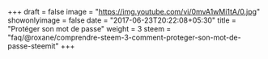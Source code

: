 +++
draft = false
image = "https://img.youtube.com/vi/0mvA1wMi1tA/0.jpg"
showonlyimage = false
date = "2017-06-23T20:22:08+05:30"
title = "Protéger son mot de passe"
weight = 3
steem = "faq/@roxane/comprendre-steem-3-comment-proteger-son-mot-de-passe-steemit"
+++

<!--more-->
